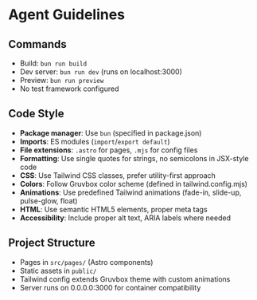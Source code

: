 # Agent Guidelines

## Commands
- Build: `bun run build`
- Dev server: `bun run dev` (runs on localhost:3000)
- Preview: `bun run preview`
- No test framework configured

## Code Style
- **Package manager**: Use `bun` (specified in package.json)
- **Imports**: ES modules (`import`/`export default`)
- **File extensions**: `.astro` for pages, `.mjs` for config files
- **Formatting**: Use single quotes for strings, no semicolons in JSX-style code
- **CSS**: Use Tailwind CSS classes, prefer utility-first approach
- **Colors**: Follow Gruvbox color scheme (defined in tailwind.config.mjs)
- **Animations**: Use predefined Tailwind animations (fade-in, slide-up, pulse-glow, float)
- **HTML**: Use semantic HTML5 elements, proper meta tags
- **Accessibility**: Include proper alt text, ARIA labels where needed

## Project Structure
- Pages in `src/pages/` (Astro components)
- Static assets in `public/`
- Tailwind config extends Gruvbox theme with custom animations
- Server runs on 0.0.0.0:3000 for container compatibility